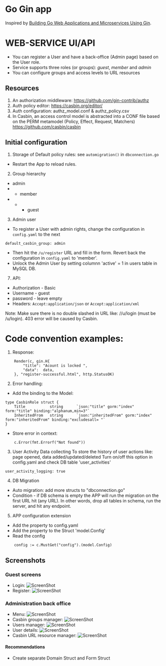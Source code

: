 # Go Gin app

Inspired by [Building Go Web Applications and Microservices Using Gin](https://semaphoreci.com/community/tutorials/building-go-web-applications-and-microservices-using-gin).

# WEB-SERVICE UI/API
- You can register a User and have a back-office (Admin page) based on the User role.
- Service supports three roles (or groups): *guest*, *member* and *admin*
- You can configure groups and access levels to URL resources

## Resources
1. An authorization middleware: https://github.com/gin-contrib/authz
2. Auth policy editor: https://casbin.org/editor/
3. Auth configuration: authz_model.conf & authz_policy.csv
4. In Casbin, an access control model is abstracted into a CONF file based on the PERM metamodel (Policy, Effect, Request, Matchers) https://github.com/casbin/casbin

## Initial configuration
1. Storage of Default policy rules: see ``automigration()`` in ``dbconnection.go``
- Restart the App to reload rules.
2. Group hierarchy
- admin
- - member
- - - guest
3. Admin user
- To register a User with admin rights, change the configuration in ``config.yaml`` to the next 
```
default_casbin_group: admin
```
- Then hit the ``/u/register`` URL and fill in the form. Revert back the configuration in ``config.yaml`` to 'member'.
- Unlock the Admin User by setting columnn 'active' = 1 in users table in MySQL DB.

7. API:
- Authorization - Basic
- Username - guest
- password - leave empty
- Headers:
	``Accept:application/json``
or
	``Accept:application/xml``

Note: Make sure there is no double slashed in URL like: //u/login (must be /u/login). 403 error will be caused by Casbin.

# Code convention examples:

1. Response:
```
	Render(c, gin.H{
		"title": "Acount is locked ",
		"data":  data,
	}, "register-successful.html", http.StatusOK)
```
2. Error handling:
- Add the binding to the Model:
```
type CasbinRole struct {
	Title  			string 		`json:"title" gorm:"index" form:"title" binding:"alphanum,min=3"`
	InheritedFrom 	string		`json:"inheritedFrom" gorm:"index" form:"inheritedFrom" binding:"excludesall= "`
}
```
- Store error in context:
```
	c.Error(fmt.Errorf("Not found"))
```


3. User Activity Data collecting
To store the history of user actions like: page opened, data added/updated/deleted
Turn on/off this option in config.yaml and check DB table 'user_activities'
```
user_activity_logging: true
```

4. DB Migration
- Auto migration: add more structs to "dbconnection.go"
- Condition - if DB schema is empty the APP will run the migration on the first URL hit (any URL). In other words, drop all tables in schema, run the server, and hit any endpoint.

5. APP configuration extension
- Add the property to config.yaml
- Add the property to the Struct 'model.Config'
- Read the config
```
	config := c.MustGet("config").(model.Config)
```

## Screenshots
### Guest screens
- Login:
![ScreenShot](/documentation/login.png)
- Register: 
![ScreenShot](/documentation/register.png)
### Administration back office
- Menu:
![ScreenShot](/documentation/menu.png)
- Casbin groups manager:
![ScreenShot](/documentation/groups_manager.png)
- Users manager:
![ScreenShot](/documentation/user_manager.png)
- User details:
![ScreenShot](/documentation/user_administration.png)
- Casbin URL resource manager:
![ScreenShot](/documentation/url_access_manager.png)


#### Recommendations
- Create separate Domain Struct and Form Struct